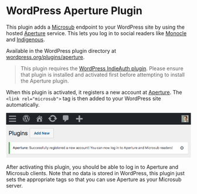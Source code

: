 # WordPress Aperture Plugin

This plugin adds a [Microsub](https://indieweb.org/Microsub) endpoint to your WordPress site by using the hosted [Aperture](https://aperture.p3k.io) service. This lets you log in to social readers like [Monocle](https://monocle.p3k.io) and [Indigenous](https://indigenous.abode.pub/ios/).

Available in the WordPress plugin directory at [wordpress.org/plugins/aperture](https://wordpress.org/plugins/aperture/).

> This plugin requires the [WordPress IndieAuth plugin](https://wordpress.org/plugins/indieauth/). Please ensure that plugin is installed and activated first before attempting to install the Aperture plugin.

When this plugin is activated, it registers a new account at [Aperture](https://aperture.p3k.io). The `<link rel="microsub">` tag is then added to your WordPress site automatically.

![activated](assets/aperture-account-activated.png)

After activating this plugin, you should be able to log in to Aperture and Microsub clients. Note that no data is stored in WordPress, this plugin just sets the appropriate tags so that you can use Aperture as your Microsub server.
